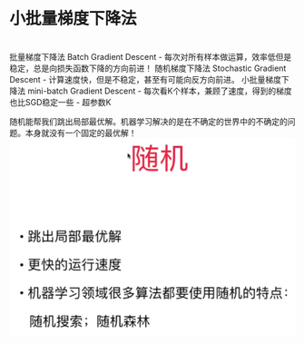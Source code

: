 
# 小批量梯度下降法


# 


批量梯度下降法 Batch Gradient Descent - 每次对所有样本做运算，效率低但是稳定，总是向损失函数下降的方向前进！
随机梯度下降法 Stochastic Gradient Descent - 计算速度快，但是不稳定，甚至有可能向反方向前进。 
小批量梯度下降法 mini-batch Gradient Descent - 每次看K个样本，兼顾了速度，得到的梯度也比SGD稳定一些 - 超参数K

随机能帮我们跳出局部最优解。机器学习解决的是在不确定的世界中的不确定的问题。本身就没有一个固定的最优解！
![](images/6-9-stochastic.png)


